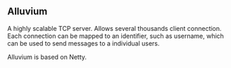 ## Alluvium

A highly scalable TCP server. Allows several thousands client connection. Each connection can be mapped to an identifier, such as username, which can be used to send messages to a individual users.

Alluvium is based on Netty.